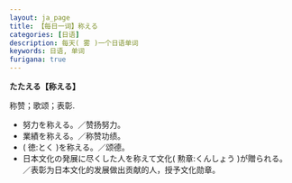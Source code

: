 ```yaml
---
layout: ja_page
title: 【每日一词】称える
categories: [日语]
description: 每天( 雾 )一个日语单词
keywords: 日语, 单词
furigana: true
---
```


**たたえる【称える】**

称赞；歌颂；表彰.

*   努力を称える。／赞扬努力。
*   業績を称える。／称赞功绩。
*   ( 徳:とく )を称える。／颂德。
*   日本文化の発展に尽くした人を称えて文化( 勲章:くんしょう )が贈られる。／表彰为日本文化的发展做出贡献的人，授予文化勋章。

